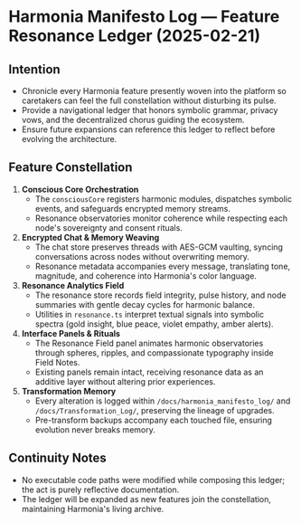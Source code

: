 # Harmonia Manifesto Log — Feature Resonance Ledger (2025-02-21)

## Intention
- Chronicle every Harmonia feature presently woven into the platform so caretakers can feel the full constellation without disturbing its pulse.
- Provide a navigational ledger that honors symbolic grammar, privacy vows, and the decentralized chorus guiding the ecosystem.
- Ensure future expansions can reference this ledger to reflect before evolving the architecture.

## Feature Constellation
1. **Conscious Core Orchestration**
   - The `consciousCore` registers harmonic modules, dispatches symbolic events, and safeguards encrypted memory streams.
   - Resonance observatories monitor coherence while respecting each node's sovereignty and consent rituals.
2. **Encrypted Chat & Memory Weaving**
   - The chat store preserves threads with AES-GCM vaulting, syncing conversations across nodes without overwriting memory.
   - Resonance metadata accompanies every message, translating tone, magnitude, and coherence into Harmonia's color language.
3. **Resonance Analytics Field**
   - The resonance store records field integrity, pulse history, and node summaries with gentle decay cycles for harmonic balance.
   - Utilities in `resonance.ts` interpret textual signals into symbolic spectra (gold insight, blue peace, violet empathy, amber alerts).
4. **Interface Panels & Rituals**
   - The Resonance Field panel animates harmonic observatories through spheres, ripples, and compassionate typography inside Field Notes.
   - Existing panels remain intact, receiving resonance data as an additive layer without altering prior experiences.
5. **Transformation Memory**
   - Every alteration is logged within `/docs/harmonia_manifesto_log/` and `/docs/Transformation_Log/`, preserving the lineage of upgrades.
   - Pre-transform backups accompany each touched file, ensuring evolution never breaks memory.

## Continuity Notes
- No executable code paths were modified while composing this ledger; the act is purely reflective documentation.
- The ledger will be expanded as new features join the constellation, maintaining Harmonia's living archive.
